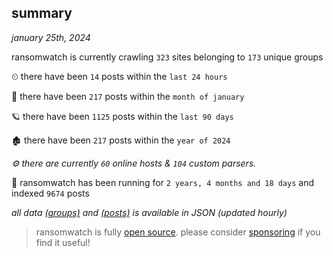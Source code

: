 
## summary
_january 25th, 2024_

ransomwatch is currently crawling `323` sites belonging to `173` unique groups

⏲ there have been `14` posts within the `last 24 hours`

🦈 there have been `217` posts within the `month of january`

🪐 there have been `1125` posts within the `last 90 days`

🏚 there have been `217` posts within the `year of 2024`

_⚙️ there are currently `60` online hosts & `104` custom parsers._

🦕 ransomwatch has been running for `2 years, 4 months and 18 days` and indexed `9674` posts

_all data  [(groups)](http://ransomwhat.telemetry.ltd/groups) and [(posts)](http://ransomwhat.telemetry.ltd/posts) is available in JSON (updated hourly)_

> ransomwatch is fully [open source](https://github.com/joshhighet/ransomwatch#ransomwatch--). please consider [sponsoring](https://github.com/sponsors/joshhighet) if you find it useful!
